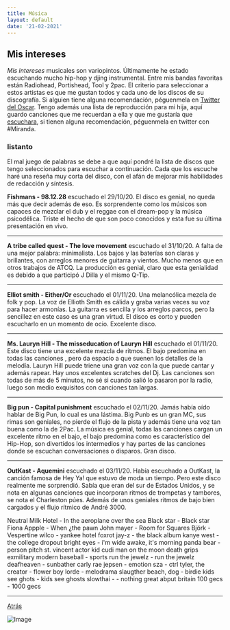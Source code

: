 ```yaml
---
title: Música
layout: default
date: '21-02-2021'
---
```


## Mis intereses

*Mis intereses* musicales son variopintos. Últimamente he estado escuchando mucho hip-hop y djing instrumental. Entre mis bandas favoritas están Radiohead, Portishead, Tool y 2pac. El criterio para seleccionar a estos artistas es que me gustan todos y cada uno de los discos de su discografía. Si alguien tiene alguna recomendación, péguenmela en [Twitter del Oscar](https://twitter.com/OlivettiOscar). Tengo además una lista de reproducción para mi hija, aquí guardo canciones que me recuerdan a ella y que me gustaría que [escuchara](https://open.spotify.com/playlist/6kTX5rJIZbmrkHOYgo6YyH?si=rWI4XIkZQhCA5pqiQyYIdQ), si tienen alguna recomendación, péguenmela en twitter con #Miranda.

### listanto

El mal juego de palabras se debe a que aquí pondré la lista de discos que tengo seleccionados para escuchar a continuación. Cada que los escuche haré una reseña muy corta del disco, con el afán de mejorar mis habilidades de redacción y síntesis.


**Fishmans - 98.12.28** escuchado el 29/10/20. El disco es genial, no queda más que decir además de eso. Es sorprendente como los músicos son capaces de mezclar el dub y el reggae con el dream-pop y la música psicodélica. Triste el hecho de que son poco conocidos y esta fue su última presentación en vivo.

-----------

**A tribe called quest - The love movement** escuchado el 31/10/20. A falta de una mejor palabra: minimalista. Los bajos y las baterías son claras y brillantes, con arreglos menores de guitarra y vientos. Mucho menos que en otros trabajos de ATCQ. La producción es genial, claro que esta genialidad es debido a que participó J Dilla y el mismo Q-Tip.

----------

**Elliot smith - Either/Or** escuchado el 01/11/20. Una melancólica mezcla de folk y pop. La voz de Ellioth Smith es cálida y graba varias veces su voz para hacer armonías. La guitarra es sencilla y los arreglos parcos, pero la sencillez en este caso es una gran virtud. El disco es corto y pueden escucharlo en un momento de ocio. Excelente disco.

---------


**Ms. Lauryn Hill - The misseducation of Lauryn Hill** escuchado el 01/11/20. Este disco tiene una excelente mezcla de ritmos. El bajo predomina en todas las canciones , pero da espacio a que suenen los detalles de la melodía. Lauryn Hill puede triene una gran voz con la que puede cantar y además rapear. Hay unos excelentes scratches del Dj. Las canciones son todas de más de 5 minutos, no sé si cuando salió lo pasaron por la radio, luego son medio exquisitos con canciones tan largas.

---------

**Big pun - Capital punishment** escuchado el 02/11/20. Jamás había oído hablar de Big Pun, lo cual es una lástima. Big Punb es un gran MC, sus rimas son geniales, no pierde el flujo de la pista y además tiene una voz tan buena como la de 2Pac. La música es genial, todas las canciones cargan un excelente ritmo en el bajo, el bajo predomina como es característico del Hip-Hop, son divertidos los intermedios y hay partes de las canciones donde se escuchan conversaciones o disparos. Gran disco.

----------

**OutKast - Aquemini** escuchado el 03/11/20. Había escuchado a OutKast, la canción famosa de Hey Ya! que estuvo de moda un tiempo. Pero este disco realmente me sorprendió. Sabía que eran del sur de Estados Unidos, y se nota en algunas canciones que incorporan ritmos de trompetas y tambores, se nota el Charleston púes. Además de unos geniales ritmos de bajo bien cargados y el flujo rítmico de André 3000.





Neutral Milk Hotel - In the aeroplane over the sea
Black star - Black star
Fiona Appple - When ¿the pawn
John mayer - Room for Squares
Björk - Vespertine
wilco - yankee hotel foxrot
jay-z - the black album
kanye west - the college dropout
bright eyes - i'm wide awake, it's morning
panda bear - person pitch
st. vincent actor
kid cudi man on the moon
death grips exmilitary
modern baseball - sports
run the jewelz - run the jewelz
deafheaven - sunbather
carly rae jepsen - emotion
sza - ctrl
tyler, the creator - flower boy
lorde - melodrama
slaugther beach, dog - birdie
kids see ghots - kids see ghosts
slowthai - - nothing great abput britain
100 gecs - 1000 gecs

-------------------------

[Atrás](https://failosophy.smvi.co/melodias)


![Image](mus.jpg)
